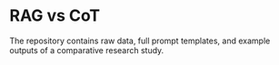 # RAG vs CoT
The repository contains raw data, full prompt templates, and example outputs of a comparative research study.
